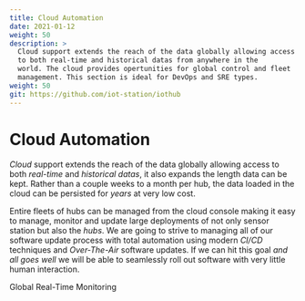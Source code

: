 ```yaml
---
title: Cloud Automation
date: 2021-01-12
weight: 50
description: >
  Cloud support extends the reach of the data globally allowing access
  to both real-time and historical datas from anywhere in the
  world. The cloud provides opertunities for global control and fleet
  management. This section is ideal for DevOps and SRE types.
weight: 50
git: https://github.com/iot-station/iothub
---
```


# Cloud Automation

_Cloud_ support extends the reach of the data globally allowing access
to both _real-time_ and _historical datas_, it also expands the length
data can be kept. Rather than a couple weeks to a month per hub, the
data loaded in the cloud can be persisted for _years_ at very low
cost.

Entire fleets of hubs can be managed from the cloud console making it
easy to manage, monitor and update large deployments of not only
sensor station but also the _hubs_.
We are going to strive to managing all of our software update process
with total automation using modern _CI/CD_ techniques and
_Over-The-Air_ software updates. If we can hit this goal _and all goes
well_ we will be able to seamlessly roll out software with very little
human interaction.

Global Real-Time Monitoring

